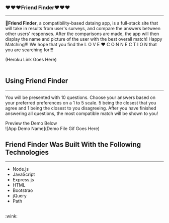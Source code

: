 ### <strong>:heart::heart::heart:**Friend Finder**:heart::heart::heart:</strong>
___________
:love_letter:**Friend Finder**, a compatibility-based dataing app, is a full-stack site that will take in results from user's surveys, and compare the answers between other users' responses. After the comparisons are made, the app will then display the name and picture of the user with the best overall match! Happy Matching!!! We hope that you find the L O V E :heart: C O N N E C T I O N that you are searching for!!!  

(Heroku Link Goes Here)
<br>
<br>
## <strong>Using Friend Finder</strong>
___________
You will be presented with 10 questions. Choose your answers based on your preferred preferences on a 1 to 5 scale. 5 being the closest that you agree and 1 being the closest to you disagreeing. After you have finished answering all questions, the most compatible match will be shown to you!<br>

Preview the Demo Below<br>
![App Demo Name](Demo File Gif Goes Here)

## <strong>Friend Finder Was Built With the Following Technologies</strong>
___________
- Node.js
- JavaScript
- Express.js
- HTML
- Bootstrao
- jQuery
- Path
<br>
:wink:
